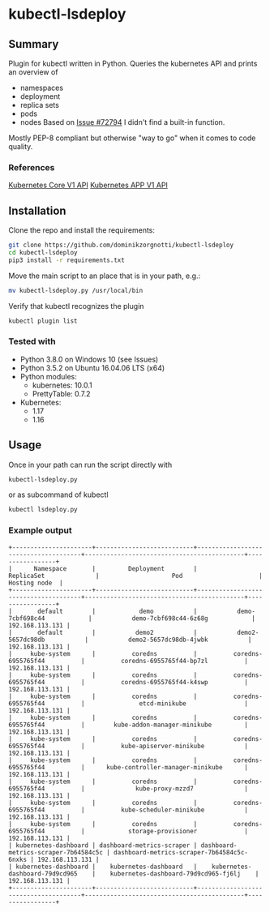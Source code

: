 # kubectl-lsdeploy
## Summary
Plugin for kubectl written in Python. 
Queries the kubernetes API and prints an overview of
- namespaces
- deployment
- replica sets
- pods
- nodes
Based on [Issue #72794](https://github.com/kubernetes/kubernetes/issues/72794) I didn't find a built-in function.

Mostly PEP-8 compliant but otherwise "way to go" when it comes to code quality.

### References
[Kubernetes Core V1 API](https://github.com/kubernetes-client/python/blob/master/kubernetes/docs/CoreV1Api.md)
[Kubernetes APP V1 API](https://github.com/kubernetes-client/go/blob/master/kubernetes/docs/AppsV1beta2Api.md)


## Installation

Clone the repo and install the requirements:
```bash
git clone https://github.com/dominikzorgnotti/kubectl-lsdeploy
cd kubectl-lsdeploy
pip3 install -r requirements.txt
```
Move the main script to an place that is in your path, e.g.:
```bash
mv kubectl-lsdeploy.py /usr/local/bin
```
Verify that kubectl recognizes the plugin
```bash
kubectl plugin list
```



### Tested with
  - Python 3.8.0 on Windows 10 (see Issues)
  - Python 3.5.2 on Ubuntu 16.04.06 LTS (x64)
  - Python modules:
    - kubernetes: 10.0.1
    - PrettyTable: 0.7.2
  - Kubernetes:
    - 1.17 
    - 1.16

## Usage
Once in your path can run the script directly with

```bash
kubectl-lsdeploy.py
```
or as subcommand of kubectl
```bash
kubectl lsdeploy.py
```

### Example output
```bas
+----------------------+---------------------------+--------------------------------------+--------------------------------------------+-----------------+
|      Namespace       |         Deployment        |              ReplicaSet              |                    Pod                     |   Hosting node  |
+----------------------+---------------------------+--------------------------------------+--------------------------------------------+-----------------+
|       default        |            demo           |           demo-7cbf698c44            |           demo-7cbf698c44-6z68g            | 192.168.113.131 |
|       default        |           demo2           |           demo2-5657dc98db           |           demo2-5657dc98db-4jwbk           | 192.168.113.131 |
|     kube-system      |          coredns          |          coredns-6955765f44          |          coredns-6955765f44-bp7zl          | 192.168.113.131 |
|     kube-system      |          coredns          |          coredns-6955765f44          |          coredns-6955765f44-k4swp          | 192.168.113.131 |
|     kube-system      |          coredns          |          coredns-6955765f44          |               etcd-minikube                | 192.168.113.131 |
|     kube-system      |          coredns          |          coredns-6955765f44          |        kube-addon-manager-minikube         | 192.168.113.131 |
|     kube-system      |          coredns          |          coredns-6955765f44          |          kube-apiserver-minikube           | 192.168.113.131 |
|     kube-system      |          coredns          |          coredns-6955765f44          |      kube-controller-manager-minikube      | 192.168.113.131 |
|     kube-system      |          coredns          |          coredns-6955765f44          |              kube-proxy-mzzd7              | 192.168.113.131 |
|     kube-system      |          coredns          |          coredns-6955765f44          |          kube-scheduler-minikube           | 192.168.113.131 |
|     kube-system      |          coredns          |          coredns-6955765f44          |            storage-provisioner             | 192.168.113.131 |
| kubernetes-dashboard | dashboard-metrics-scraper | dashboard-metrics-scraper-7b64584c5c | dashboard-metrics-scraper-7b64584c5c-6nxks | 192.168.113.131 |
| kubernetes-dashboard |    kubernetes-dashboard   |    kubernetes-dashboard-79d9cd965    |    kubernetes-dashboard-79d9cd965-fj6lj    | 192.168.113.131 |
+----------------------+---------------------------+--------------------------------------+--------------------------------------------+-----------------+
```


